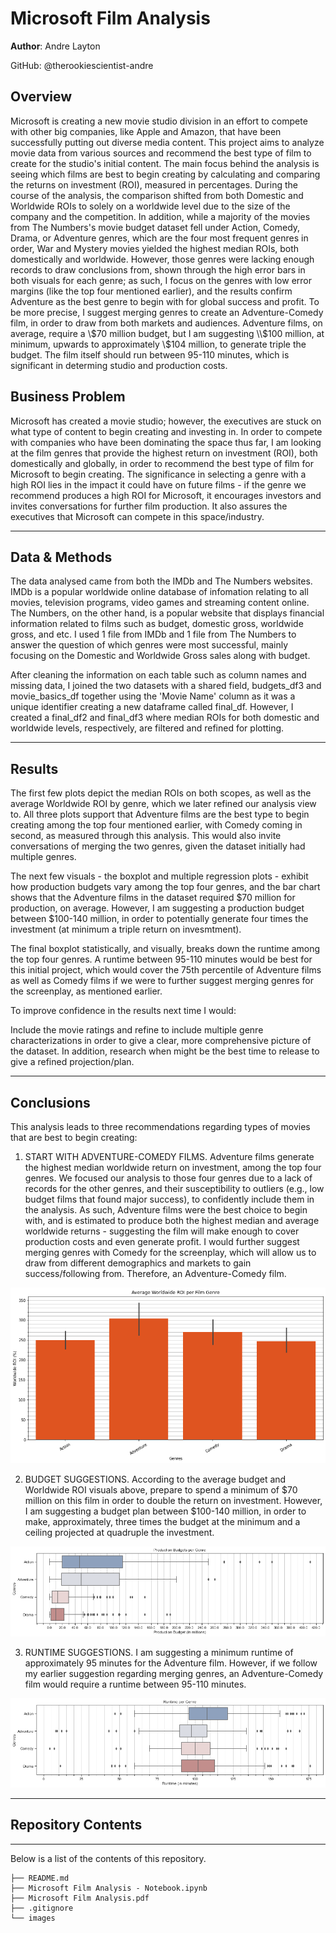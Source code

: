 # Microsoft Film Analysis

**Author**: Andre Layton

GitHub: @therookiescientist-andre

## Overview

  Microsoft is creating a new movie studio division in an effort to compete with other big companies, like Apple and Amazon, that have been successfully putting out diverse media content. This project aims to analyze movie data from various sources and recommend the best type of film to create for the studio's initial content. The main focus behind the analysis is seeing which films are best to begin creating by calculating and comparing the returns on investment (ROI), measured in percentages. During the course of the analysis, the comparison shifted from both Domestic and Worldwide ROIs to solely on a worldwide level due to the size of the company and the competition. In addition, while a majority of the movies from The Numbers's movie budget dataset fell under Action, Comedy, Drama, or Adventure genres, which are the four most frequent genres in order, War and Mystery movies yielded the highest median ROIs, both domestically and worldwide. However, those genres were lacking enough records to draw conclusions from, shown through the high error bars in both visuals for each genre; as such, I focus on the genres with low error margins (like the top four mentioned earlier), and the results confirm Adventure as the best genre to begin with for global success and profit. To be more precise, I suggest merging genres to create an Adventure-Comedy film, in order to draw from both markets and audiences. Adventure films, on average, require a \\$70 million budget, but I am suggesting \\$100 million, at minimum, upwards to approximately \\$104 million, to generate triple the budget. The film itself should run between 95-110 minutes, which is significant in determing studio and production costs. 
  
## Business Problem

Microsoft has created a movie studio; however, the executives are stuck on what type of content to begin creating and investing in. In order to compete with companies who have been dominating the space thus far, I am looking at the film genres that provide the highest return on investment (ROI), both domestically and globally, in order to recommend the best type of film for Microsoft to begin creating. The significance in selecting a genre with a high ROI lies in the impact it could have on future films - if the genre we recommend produces a high ROI for Microsoft, it encourages investors and invites conversations for further film production. It also assures the executives that Microsoft can compete in this space/industry.
***

## Data & Methods

The data analysed came from both the IMDb and The Numbers websites. IMDb is a popular worldwide online database of infomation relating to all movies, television programs, video games and streaming content online. The Numbers, on the other hand, is a popular website that displays financial information related to films such as budget, domestic gross, worldwide gross, and etc. I used 1 file from IMDb and 1 file from The Numbers to answer the question of which genres were most successful, mainly focusing on the Domestic and Worldwide Gross sales along with budget.

After cleaning the information on each table such as column names and missing data, I joined the two datasets with a shared field, budgets_df3 and movie_basics_df together using the 'Movie Name' column as it was a unique identifier creating a new dataframe called final_df. However, I created a final_df2 and final_df3 where median ROIs for both domestic and worldwide levels, respectively, are filtered and refined for plotting. 
***

## Results

The first few plots depict the median ROIs on both scopes, as well as the average Worldwide ROI by genre, which we later refined our analysis view to. All three plots support that Adventure films are the best type to begin creating among the top four mentioned earlier, with Comedy coming in second, as measured through this analysis. This would also invite conversations of merging the two genres, given the dataset initially had multiple genres. 

The next few visuals - the boxplot and multiple regression plots - exhibit how production budgets vary among the top four genres, and the bar chart shows that the Adventure films in the dataset required $70 million for production, on average. However, I am suggesting a production budget between $100-140 million, in order to potentially generate four times the investment (at minimum a triple return on invesmtment).

The final boxplot statistically, and visually, breaks down the runtime among the top four genres. A runtime between 95-110 minutes would be best for this initial project, which would cover the 75th percentile of Adventure films as well as Comedy films if we were to further suggest merging genres for the screenplay, as mentioned earlier. 

To improve confidence in the results next time I would:

Include the movie ratings and refine to include multiple genre characterizations in order to give a clear, more comprehensive picture of the dataset. In addition, research when might be the best time to release to give a refined projection/plan.

***



## Conclusions

This analysis leads to three recommendations regarding types of movies that are best to begin creating:

1. START WITH ADVENTURE-COMEDY FILMS. Adventure films generate the highest median worldwide return on investment, among the top four genres. We focused our analysis to those four genres due to a lack of records for the other genres, and their susceptibility to outliers (e.g., low budget films that found major success), to confidently include them in the analysis. As such, Adventure films were the best choice to begin with, and is estimated to produce both the highest median and average worldwide returns - suggesting the film will make enough to cover production costs and even generate profit. I would further suggest merging genres with Comedy for the screenplay, which will allow us to draw from different demographics and markets to gain success/following from. Therefore, an Adventure-Comedy film.

<img src="images/average_worldwide_roi.png" title="Average Worldwide ROI by Genres">

2. BUDGET SUGGESTIONS. According to the average budget and Worldwide ROI visuals above, prepare to spend a minimum of $70 million on this film in order to double the return on investment. However, I am suggesting a budget plan between $100-140 million, in order to make, approximately, three times the budget at the minimum and a ceiling projected at quadruple the investment. 

![Production Budget by Genre](images/budget_boxplot.png)

3. RUNTIME SUGGESTIONS. I am suggesting a minimum runtime of approximately 95 minutes for the Adventure film. However, if we follow my earlier suggestion regarding merging genres, an Adventure-Comedy film would require a runtime between 95-110 minutes. 

![Runtime by Genre](images/runtime_boxplot.png)

***





## Repository Contents
***
Below is a list of the contents of this repository.

```
├── README.md             
├── Microsoft Film Analysis - Notebook.ipynb
├── Microsoft Film Analysis.pdf         
├── .gitignore                               
└── images                           
```
